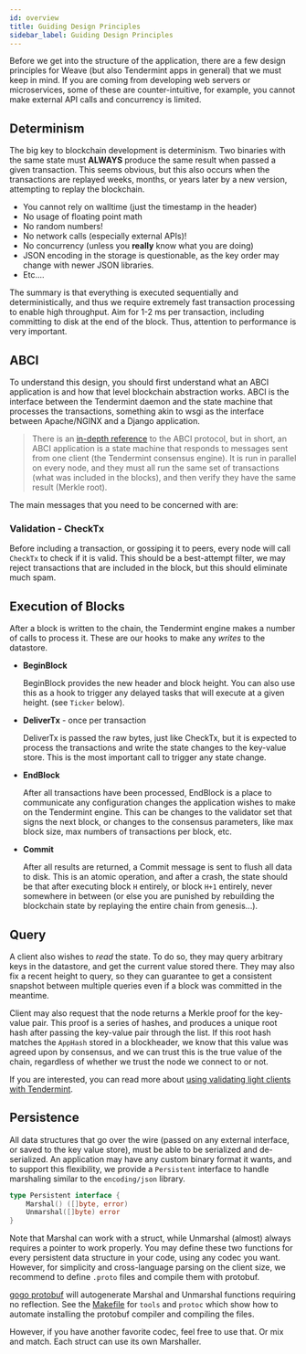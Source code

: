 ```yaml
---
id: overview
title: Guiding Design Principles
sidebar_label: Guiding Design Principles
---
```


Before we get into the structure of the application, there are a few design principles for Weave (but also Tendermint apps in general) that we must keep in mind. If you are coming from developing web servers or microservices, some of these are counter-intuitive, for example, you cannot make external API calls and concurrency is limited.

## Determinism

The big key to blockchain development is determinism. Two binaries with the same state must **ALWAYS** produce the same result when passed a given transaction. This seems obvious, but this also occurs when the transactions are replayed weeks, months, or years later by a new version, attempting to replay the blockchain.

- You cannot rely on walltime (just the timestamp in the header)
- No usage of floating point math
- No random numbers!
- No network calls (especially external APIs)!
- No concurrency (unless you **really** know what you are doing)
- JSON encoding in the storage is questionable, as the key order may change with newer JSON libraries.
- Etc....

The summary is that everything is executed sequentially and deterministically, and thus we require extremely fast transaction processing to enable high throughput. Aim for 1-2 ms per transaction, including committing to disk at the end of the block. Thus, attention to performance is very important.

## ABCI

To understand this design, you should first understand what an ABCI application is and how that level blockchain abstraction works. ABCI is the interface between the Tendermint daemon and the state machine that processes the transactions, something akin to wsgi as the interface between Apache/NGINX and a Django application.

> There is an [in-depth reference](https://tendermint.readthedocs.io/en/master/app-development.html) to the ABCI protocol, but in short, an ABCI application is a state machine that responds to messages sent from one client (the Tendermint consensus engine). It is run in parallel on every node, and they must all run the same set of transactions (what was included in the blocks), and then verify they have the same result (Merkle root).

The main messages that you need to be concerned with are:

### Validation - CheckTx

Before including a transaction, or gossiping it to peers, every node will call `CheckTx` to check if it is valid. This should be a best-attempt filter, we may reject transactions that are included in the block, but this should eliminate much spam.

## Execution of Blocks

After a block is written to the chain, the Tendermint engine makes a number of calls to process it. These are our hooks to make any _writes_ to the datastore.

- **BeginBlock**

  BeginBlock provides the new header and block height. You can also use this as a hook to trigger any delayed tasks that will execute at a given height. (see `Ticker` below).

- **DeliverTx** - once per transaction

  DeliverTx is passed the raw bytes, just like CheckTx, but it is expected to process the transactions and write the state changes to the key-value store. This is the most important call to trigger any state change.

- **EndBlock**

  After all transactions have been processed, EndBlock is a place to communicate any configuration changes the application wishes to make on the Tendermint engine. This can be changes to the validator set that signs the next block, or changes to the consensus parameters, like max block size, max numbers of transactions per block, etc.

- **Commit**

  After all results are returned, a Commit message is sent to flush all data to disk. This is an atomic operation, and after a crash, the state should be that after executing block `H` entirely, or block `H+1` entirely, never somewhere in between (or else you are punished by rebuilding the blockchain state by replaying the entire chain from genesis...).

## Query

A client also wishes to _read_ the state. To do so, they may query arbitrary keys in the datastore, and get the current value stored there. They may also fix a recent height to query, so they can guarantee to get a consistent snapshot between multiple queries even if a block was committed in the meantime.

Client may also request that the node returns a Merkle proof for the key-value pair. This proof is a series of hashes, and produces a unique root hash after passing the key-value pair through the list. If this root hash matches the `AppHash` stored in a blockheader, we know that this value was agreed upon by consensus, and we can trust this is the true value of the chain, regardless of whether we trust the node we connect to or not.

If you are interested, you can read more about [using validating light clients with Tendermint](https://blog.cosmos.network/light-clients-in-tendermint-consensus-1237cfbda104).

## Persistence

All data structures that go over the wire (passed on any external interface, or saved to the key value store), must be able to be serialized and de-serialized. An application may have any custom binary format it wants, and to support this flexibility, we provide a `Persistent` interface to handle marshaling similar to the `encoding/json` library.

```go
type Persistent interface {
    Marshal() ([]byte, error)
    Unmarshal([]byte) error
}
```

Note that Marshal can work with a struct, while Unmarshal (almost) always requires a pointer to work properly. You may define these two functions for every persistent data structure in your code, using any codec you want. However, for simplicity and cross-language parsing on the client size, we recommend to define `.proto` files and compile them with protobuf.

[gogo protobuf](https://github.com/gogo/protobuf) will autogenerate Marshal and Unmarshal functions requiring no reflection. See the [Makefile](https://github.com/iov-one/weave/blob/v0.21.0/Makefile) for `tools` and `protoc` which show how to automate installing the protobuf compiler and compiling the files.

However, if you have another favorite codec, feel free to use that. Or mix and match. Each struct can use its own Marshaller.
